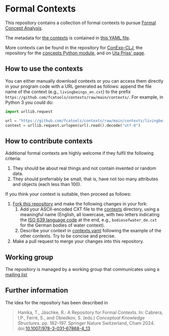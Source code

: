 # Formal Contexts

This repository contains a collection of formal contexts to pursue
[Formal Concept Analysis](https://upriss.github.io/fca/fca.html).

The metadata for [the
contexts](https://github.com/fcatools/contexts/tree/main/contexts) is
contained in [this YAML file](contexts.yaml).

More contexts can be found in the repository for
[ConExp-CLJ](https://github.com/tomhanika/conexp-clj/tree/dev/testing-data),
the repository for the [concepts Python
module](https://github.com/xflr6/concepts/tree/master/examples), and
on [Uta Priss' page](https://upriss.github.io/fca/examples.html).

## How to use the contexts

You can either manually download contexts or you can access them
directly in your program code with a URL generated as follows: append
the file name of the context (e.g., `livingbeings_en.cxt`) to the
prefix `https://github.com/fcatools/contexts/raw/main/contexts/`. For
example, in Python 3 you could do:

```python
import urllib.request

url = "https://github.com/fcatools/contexts/raw/main/contexts/livingbeings_en.cxt"
context = urllib.request.urlopen(url).read().decode("utf-8")
```

## How to contribute contexts

Additional formal contexts are highly welcome if they fulfil the
following criteria:

1. They should be about real things and not contain invented or random
   data.
2. They should preferrably be small, that is, have not too many
   attributes and objects (each less than 100).

If you think your context is suitable, then proceed as follows:

1. [Fork this repository](https://github.com/fcatools/contexts/fork)
   and make the following changes in your fork:
   1. Add your ASCII-encoded CXT file to the
      [contexts](https://github.com/fcatools/contexts/tree/main/contexts)
      directory, using a meaningful name (English, all lowercase, with
      two letters indicating the [ISO 639 language
      code](https://en.wikipedia.org/wiki/List_of_ISO_639_language_codes)
      at the end, e.g., `bodiesofwater_de.cxt` for the German bodies
      of water context).
   2. Describe your context in [contexts.yaml](contexts.yaml)
      following the example of the other contexts. Try to be concise
      and precise.
2. Make a pull request to merge your changes into this repository.

## Working group

The repository is managed by a working group that communicates using a
[mailing
list](https://lists.cs.uni-kassel.de/postorius/lists/fca-repo.lists.cs.uni-kassel.de/)

## Further information

The idea for the repository has been described in

> Hanika, T., Jäschke, R.: A Repository for Formal Contexts. In:
> Cabrera, I.P., Ferré, S., and Obiedkov, S. (eds.) *Conceptual
> Knowledge Structures*. pp. 182–197. Springer Nature Switzerland,
> Cham 2024.
> doi:[10.1007/978-3-031-67868-4_13](https://doi.org/10.1007/978-3-031-67868-4_13)
